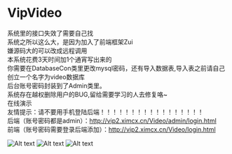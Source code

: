 # VipVideo
系统里的接口失效了需要自己找<br>
系统之所以这么大，是因为加入了前端框架Zui
<br>嫌源码大的可以改成远程调用
<br>本系统花费3天时间加1个通宵写出来的
<br>你需要在DatabaseCon类里更改mysql密码，还有导入数据表,导入表之前请自己创立一个名字为video数据库 
<br>后台账号密码封装到了Admin类里。
<br>系统存在越权删除用户的BUG,留给需要学习的人去修复咯~
<br>在线演示
<br>友情提示：请不要用手机登陆后端！！！！！！！！！！！！！！！！！
<br>后端（账号密码都是admin）：http://vip2.ximcx.cn/Video/admin/login.html
<br>前端（账号密码需要登录后端添加）：http://vip2.ximcx.cn/Video/login.html

![Alt text](http://ww2.sinaimg.cn/large/a15b4afegw1fbg30l8gcjj21ap0r7tp2.jpg)
![Alt text](http://ww2.sinaimg.cn/large/a15b4afegw1fbg2nv9hhqj21cr0gzgmq.jpg)
![Alt text](http://ww2.sinaimg.cn/large/a15b4afegw1fbg2r3cmlhj20wu0hdt94.jpg)
